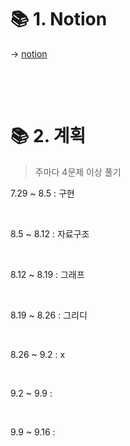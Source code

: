 
# 📚 1. Notion
→ [notion](https://www.notion.so/_5-_6-c5f8e22763214c198b6a12d31d00c72a)

&nbsp;

&nbsp;



# 📚 2. 계획
> 주마다 4문제 이상 풀기


7.29 ~ 8.5 : 구현

&nbsp;

8.5 ~ 8.12 : 자료구조

&nbsp;

8.12 ~ 8.19 : 그래프

&nbsp;

8.19 ~ 8.26 : 그리디

&nbsp;

8.26 ~ 9.2 : x

&nbsp;

9.2 ~ 9.9 : 

&nbsp;

9.9 ~ 9.16 : 

